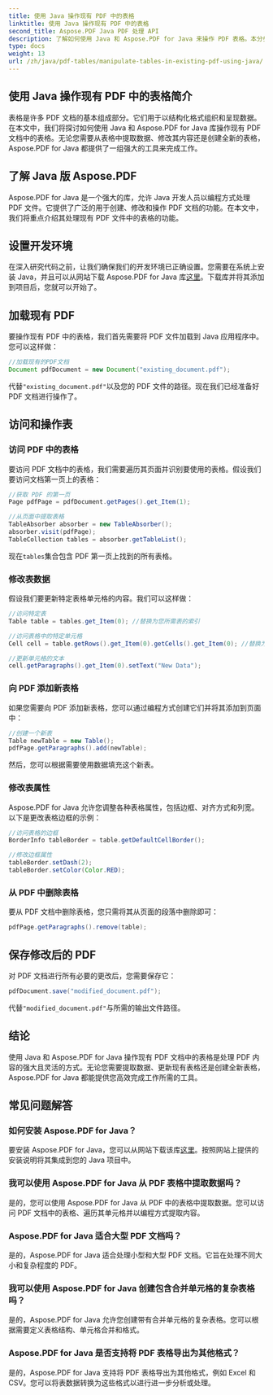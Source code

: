 ```yaml
---
title: 使用 Java 操作现有 PDF 中的表格
linktitle: 使用 Java 操作现有 PDF 中的表格
second_title: Aspose.PDF Java PDF 处理 API
description: 了解如何使用 Java 和 Aspose.PDF for Java 来操作 PDF 表格。本分步指南涵盖了表格提取、修改等有效 PDF 处理的内容。
type: docs
weight: 13
url: /zh/java/pdf-tables/manipulate-tables-in-existing-pdf-using-java/
---
```


## 使用 Java 操作现有 PDF 中的表格简介

表格是许多 PDF 文档的基本组成部分。它们用于以结构化格式组织和呈现数据。在本文中，我们将探讨如何使用 Java 和 Aspose.PDF for Java 库操作现有 PDF 文档中的表格。无论您需要从表格中提取数据、修改其内容还是创建全新的表格，Aspose.PDF for Java 都提供了一组强大的工具来完成工作。

## 了解 Java 版 Aspose.PDF

Aspose.PDF for Java 是一个强大的库，允许 Java 开发人员以编程方式处理 PDF 文件。它提供了广泛的用于创建、修改和操作 PDF 文档的功能。在本文中，我们将重点介绍其处理现有 PDF 文件中的表格的功能。

## 设置开发环境

在深入研究代码之前，让我们确保我们的开发环境已正确设置。您需要在系统上安装 Java，并且可以从网站下载 Aspose.PDF for Java 库[这里](https://releases.aspose.com/pdf/java/)。下载库并将其添加到项目后，您就可以开始了。

## 加载现有 PDF

要操作现有 PDF 中的表格，我们首先需要将 PDF 文件加载到 Java 应用程序中。您可以这样做：

```java
//加载现有的PDF文档
Document pdfDocument = new Document("existing_document.pdf");
```

代替`"existing_document.pdf"`以及您的 PDF 文件的路径。现在我们已经准备好 PDF 文档进行操作了。

## 访问和操作表

### 访问 PDF 中的表格

要访问 PDF 文档中的表格，我们需要遍历其页面并识别要使用的表格。假设我们要访问文档第一页上的表格：

```java
//获取 PDF 的第一页
Page pdfPage = pdfDocument.getPages().get_Item(1);

//从页面中提取表格
TableAbsorber absorber = new TableAbsorber();
absorber.visit(pdfPage);
TableCollection tables = absorber.getTableList();
```

现在`tables`集合包含 PDF 第一页上找到的所有表格。

### 修改表数据

假设我们要更新特定表格单元格的内容。我们可以这样做：

```java
//访问特定表
Table table = tables.get_Item(0); //替换为您所需表的索引

//访问表格中的特定单元格
Cell cell = table.getRows().get_Item(0).getCells().get_Item(0); //替换为行索引和列索引

//更新单元格的文本
cell.getParagraphs().get_Item(0).setText("New Data");
```

### 向 PDF 添加新表格

如果您需要向 PDF 添加新表格，您可以通过编程方式创建它们并将其添加到页面中：

```java
//创建一个新表
Table newTable = new Table();
pdfPage.getParagraphs().add(newTable);
```

然后，您可以根据需要使用数据填充这个新表。

### 修改表属性

Aspose.PDF for Java 允许您调整各种表格属性，包括边框、对齐方式和列宽。以下是更改表格边框的示例：

```java
//访问表格的边框
BorderInfo tableBorder = table.getDefaultCellBorder();

//修改边框属性
tableBorder.setDash(2);
tableBorder.setColor(Color.RED);
```

### 从 PDF 中删除表格

要从 PDF 文档中删除表格，您只需将其从页面的段落中删除即可：

```java
pdfPage.getParagraphs().remove(table);
```

## 保存修改后的 PDF

对 PDF 文档进行所有必要的更改后，您需要保存它：

```java
pdfDocument.save("modified_document.pdf");
```

代替`"modified_document.pdf"`与所需的输出文件路径。

## 结论

使用 Java 和 Aspose.PDF for Java 操作现有 PDF 文档中的表格是处理 PDF 内容的强大且灵活的方式。无论您需要提取数据、更新现有表格还是创建全新表格，Aspose.PDF for Java 都能提供您高效完成工作所需的工具。

## 常见问题解答

### 如何安装 Aspose.PDF for Java？

要安装 Aspose.PDF for Java，您可以从网站下载该库[这里](https://releases.aspose.com/pdf/java/)。按照网站上提供的安装说明将其集成到您的 Java 项目中。

### 我可以使用 Aspose.PDF for Java 从 PDF 表格中提取数据吗？

是的，您可以使用 Aspose.PDF for Java 从 PDF 中的表格中提取数据。您可以访问 PDF 文档中的表格、遍历其单元格并以编程方式提取内容。

### Aspose.PDF for Java 适合大型 PDF 文档吗？

是的，Aspose.PDF for Java 适合处理小型和大型 PDF 文档。它旨在处理不同大小和复杂程度的 PDF。

### 我可以使用 Aspose.PDF for Java 创建包含合并单元格的复杂表格吗？

是的，Aspose.PDF for Java 允许您创建带有合并单元格的复杂表格。您可以根据需要定义表格结构、单元格合并和格式。

### Aspose.PDF for Java 是否支持将 PDF 表格导出为其他格式？

是的，Aspose.PDF for Java 支持将 PDF 表格导出为其他格式，例如 Excel 和 CSV。您可以将表数据转换为这些格式以进行进一步分析或处理。